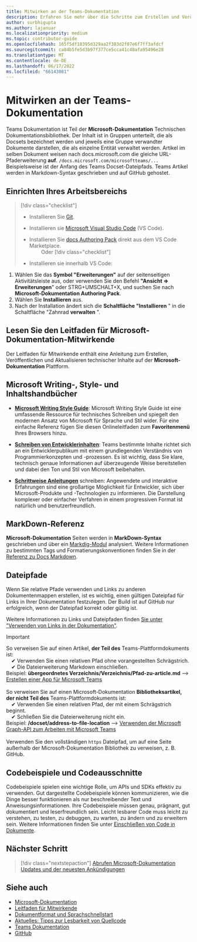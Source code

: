 ```yaml
---
title: Mitwirken an der Teams-Dokumentation
description: Erfahren Sie mehr über die Schritte zum Erstellen und Veröffentlichen Teams Dokumentation
author: surbhigupta
ms.author: lajanuar
ms.localizationpriority: medium
ms.topic: contributor-guide
ms.openlocfilehash: 165f5df18395d329aa2f383d2f07e6f7ff3afdcf
ms.sourcegitcommit: ca84b5fe5d3b97f377ce5cca41c48afa95496e28
ms.translationtype: MT
ms.contentlocale: de-DE
ms.lasthandoff: 06/17/2022
ms.locfileid: "66143081"
---
```

# <a name="contribute-to-teams-documentation"></a>Mitwirken an der Teams-Dokumentation

Teams Dokumentation ist Teil der **Microsoft-Dokumentation** Technischen Dokumentationsbibliothek. Der Inhalt ist in Gruppen unterteilt, die als Docsets bezeichnet werden und jeweils eine Gruppe verwandter Dokumente darstellen, die als einzelne Entität verwaltet werden. Artikel im selben Dokument weisen nach docs.microsoft.com die gleiche URL-Pfaderweiterung **auf**. `/docs.microsoft.com/microsoftteams/...` Beispielsweise ist der Anfang des Teams Docset-Dateipfads. Teams Artikel werden in Markdown-Syntax geschrieben und auf GitHub gehostet.

## <a name="set-up-your-workspace"></a>Einrichten Ihres Arbeitsbereichs

> [!div class="checklist"]
>
> * Installieren Sie [Git](https://git-scm.com/book/en/v2/Getting-Started-Installing-Git).
> * Installieren sie [Microsoft Visual Studio Code](https://code.visualstudio.com/) (VS Code).
> * Installieren Sie [docs Authoring Pack](https://marketplace.visualstudio.com/items?itemName=docsmsft.docs-authoring-pack) direkt aus dem VS Code Marketplace.
<br>&emsp;&emsp; Oder
> [!div class="checklist"]
>
> * Installieren sie innerhalb VS Code:

   1. Wählen Sie das **Symbol "Erweiterungen"** auf der seitenseitigen Aktivitätsleiste aus, oder verwenden Sie den Befehl **"Ansicht => Erweiterungen**" oder STRG+UMSCHALT+X, und suchen Sie nach **Microsoft-Dokumentation Authoring Pack**.
   1. Wählen Sie **Installieren** aus.
   1. Nach der Installation ändert sich die **Schaltfläche "Installieren** " in die Schaltfläche "Zahnrad **verwalten** ".

## <a name="review-the-microsoft-docs-contributors-guide"></a>Lesen Sie den Leitfaden für Microsoft-Dokumentation-Mitwirkende

Der Leitfaden für Mitwirkende enthält eine Anleitung zum Erstellen, Veröffentlichen und Aktualisieren technischer Inhalte auf der **Microsoft-Dokumentation** Plattform.

## <a name="microsoft-writing-style-and-content-guides"></a>Microsoft Writing-, Style- und Inhaltshandbücher

* **[Microsoft Writing Style Guide](/style-guide/welcome)**: Microsoft Writing Style Guide ist eine umfassende Ressource für technisches Schreiben und spiegelt den modernen Ansatz von Microsoft für Sprache und Stil wider. Für eine einfache Referenz fügen Sie diesen Onlineleitfaden zum **Favoritenmenü** Ihres Browsers hinzu.

* **[Schreiben von Entwicklerinhalten](/style-guide/developer-content/)**: Teams bestimmte Inhalte richtet sich an ein Entwicklerpublikum mit einem grundlegenden Verständnis von Programmierkonzepten und -prozessen. Es ist wichtig, dass Sie klare, technisch genaue Informationen auf überzeugende Weise bereitstellen und dabei den Ton und Stil von Microsoft beibehalten.

* **[Schrittweise Anleitungen](/style-guide/procedures-instructions/writing-step-by-step-instructions)** schreiben: Angewendete und interaktive Erfahrungen sind eine großartige Möglichkeit für Entwickler, sich über Microsoft-Produkte und -Technologien zu informieren. Die Darstellung komplexer oder einfacher Verfahren in einem progressiven Format ist natürlich und benutzerfreundlich.

## <a name="markdown-reference"></a>MarkDown-Referenz

**Microsoft-Dokumentation** Seiten werden in **MarkDown-Syntax** geschrieben und über ein [Markdig-Modul](https://github.com/lunet-io/markdig) analysiert. Weitere Informationen zu bestimmten Tags und Formatierungskonventionen finden Sie in der [Referenz zu Docs Markdown](/contribute/markdown-reference).

## <a name="file-paths"></a>Dateipfade

Wenn Sie relative Pfade verwenden und Links zu anderen Dokumentenmappen erstellen, ist es wichtig, einen gültigen Dateipfad für Links in Ihrer Dokumentation festzulegen. Der Build ist auf GitHub nur erfolgreich, wenn der Dateipfad korrekt oder gültig ist.

Weitere Informationen zu Links und Dateipfaden finden [Sie unter "Verwenden von Links in der Dokumentation"](/contribute/how-to-write-links).

> [!IMPORTANT]
> So verweisen Sie auf einen Artikel, **der Teil des** Teams-Plattformdokuments ist:<br>
> &emsp;&#x2714; Verwenden Sie einen relativen Pfad ohne vorangestellten Schrägstrich.<br>
> &emsp;&#x2714; Die Dateierweiterung Markdown einschließen.<br>
>Beispiel: **übergeordnetes Verzeichnis/Verzeichnis/Pfad-zu-article.md** –> [Erstellen einer App für Microsoft Teams](../concepts/building-an-app.md) <br><br>
> So verweisen Sie auf einen Microsoft-Dokumentation **Bibliotheksartikel, der nicht Teil des** Teams-Plattformdokuments ist:<br>
> &emsp;&#x2714; Verwenden Sie einen relativen Pfad, der mit einem Schrägstrich beginnt.<br>
> &emsp;&#x2714; Schließen Sie die Dateierweiterung nicht ein. <br>
> Beispiel: **/docset/address-to-file-location** –> [Verwenden der Microsoft Graph-API zum Arbeiten mit Microsoft Teams](/graph/api/resources/teams-api-overview)<br><br>
> Verwenden Sie den vollständigen `https` Dateipfad, um auf eine Seite außerhalb der Microsoft-Dokumentation Bibliothek zu verweisen, z. B. GitHub.<br>

## <a name="code-samples-and-snippets"></a>Codebeispiele und Codeausschnitte

Codebeispiele spielen eine wichtige Rolle, um APIs und SDKs effektiv zu verwenden. Gut dargestellte Codebeispiele können kommunizieren, wie die Dinge besser funktionieren als nur beschreibender Text und Anweisungsinformationen. Ihre Codebeispiele müssen genau, prägnant, gut dokumentiert und leserfreundlich sein. Leicht lesbarer Code muss leicht zu verstehen, zu testen, zu debuggen, zu warten, zu ändern und zu erweitern sein. Weitere Informationen finden Sie unter [Einschließen von Code in Dokumente](/contribute/code-in-docs).

## <a name="next-step"></a>Nächster Schritt

> [!div class="nextstepaction"]
> [Abrufen Microsoft-Dokumentation Updates und der neuesten Ankündigungen](/teamblog)

## <a name="see-also"></a>Siehe auch

* [Microsoft-Dokumentation](/)
* [Leitfaden für Mitwirkende](/contribute)
* [Dokumentformat und Sprachschnellstart](/contribute/style-quick-start)
* [Aktuelles: Tipps zur Lesbarkeit von Quellcode](/archive/msdn-magazine/2014/october/cutting-edge-source-code-readability-tips)
* [Teams Dokumentation](/microsoftteams/platform/overview)
* [GitHub](https://github.com/MicrosoftDocs/msteams-docs/tree/master/msteams-platform)
